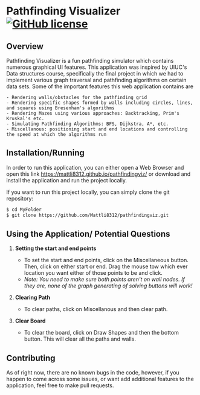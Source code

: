 # Pathfinding Visualizer [![GitHub license](https://img.shields.io/badge/license-MIT-blue.svg)](https://github.com/Mattli8312/pathfindingviz/blob/master/LICENSE)

## Overview

Pathfinding Visualizer is a fun pathfinding simulator which contains numerous graphical UI features. This application was inspired by UIUC's Data structures course, specifically the final project in which we had to implement various graph traversal and pathfinding algorithms on certain data sets. Some of the important features this web application contains are

    - Rendering walls/obstacles for the pathfinding grid
    - Rendering specific shapes formed by walls including circles, lines, and squares using Bresenham's algorithms
    - Rendering Mazes using various approaches: Backtracking, Prim's Kruskal's etc.
    - Simulating Pathfinding Algorithms: BFS, Dijkstra, A*, etc.
    - Miscellanous: positioning start and end locations and controlling the speed at which the algorithms run

## Installation/Running 

In order to run this application, you can either open a Web Browser and open this link https://mattli8312.github.io/pathfindingviz/ or 
download and install the application and run the project locally.

If you want to run this project locally, you can simply clone the git repository:

```bash
$ cd MyFolder
$ git clone https://github.com/Mattli8312/pathfindingviz.git 
```

## Using the Application/ Potential Questions

1. **Setting the start and end points**
    - To set the start and end points, click on the Miscellaneous button. Then, click on either start or end. Drag the mouse
    tow which ever location you want either of those points to be and click.
    - *Note: You need to make sure both points aren't on wall nodes. If they are, none of the graph generating of solving buttons will work!*
2. **Clearing Path**
    - To clear paths, click on Miscellanous and then clear path.

3. **Clear Board**
    - To clear the board, click on Draw Shapes and then the bottom button. This will clear all the paths and walls.

## Contributing

As of right now, there are no known bugs in the code, however, if you happen to come across some issues, or want add additional features
to the application, feel free to make pull requests.